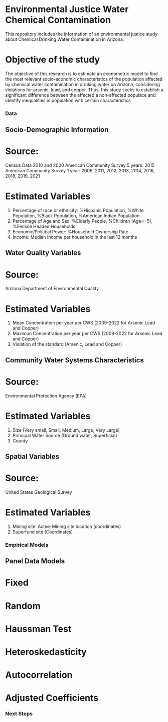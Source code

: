 # Environmental Justice Water Chemical Contamination

This repository includes the information of an environmental justice study about Chemical Drinking Water Contamination in Arizona.


# Objective of the study
The objective of this research is to estimate an econometric model to find the most relevant socio-economic characteristics of the population affected by chemical water contamination in drinking water on Arizona, considering violations for arsenic, lead, and copper.  Thus, this study seeks to establish a significant difference between the affected a non-affected populace and identify inequalities in population with certain characteristics


### Data
## Socio-Demographic Information
# Source: 
Census Data 2010 and 2020
American Community Survey 5 years: 2015
American Community Survey 1 year: 2009, 2011, 2012, 2013, 2014, 2016, 2018, 2019, 2021

# Estimated Variables
1. Percentage of race or ethnicity: %Hispanic Population, %White Population, %Black Population, %American Indian Population
2. Percentage of Age and Sex: %Elderly People, %Children (Age<=5), %Female Headed Households.
3. Economic/Political Power: %Household Ownership Rate
4. Income: Median Income per household in the last 12 months

## Water Quality Variables
# Source: 
Arizona Department of Environmental Quality

# Estimated Variables
1. Mean Concentration per year per CWS (2009-2022 for Arsenic Lead and Copper)
2. Maximun Concentration per year per CWS (2009-2022 for Arsenic Lead and Copper)
3. Violation of the standard (Arsenic, Lead and Copper)

## Community Water Systems Characteristics
# Source: 
Environmental Protection Agency (EPA)

# Estimated Variables
1. Size (Very small, Small, Medium, Large, Very Large)
2. Principal Water Source (Ground water, Superficial)
3. County

## Spatial Variables
# Source: 
United States Geological Survey

# Estimated Variables
1. Mining site: Active Mining site location (coordinates) 
2. Superfund site (Coordinates)

###  Empirical Models
## Panel Data Models 
 # Fixed
 # Random
 # Haussman Test
 # Heteroskedasticity
 # Autocorrelation
 # Adjusted Coefficients
 
 ### Next Steps
